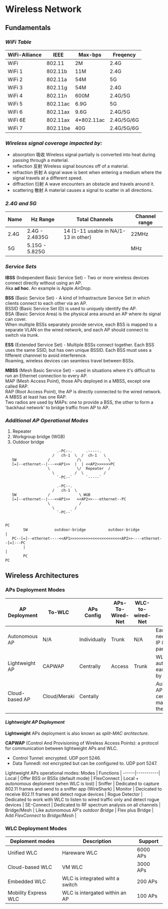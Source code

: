 # Wireless Network

## Fundamentals
### _WiFi Table_
WiFi-Alliance | IEEE | Max-bps | Freqency |
---------|------|-----------|----------|
WiFi | 802.11 | 2M | 2.4G |
WiFi 1 | 802.11b | 11M | 2.4G |
WiFi 2 | 802.11a | 54M | 5G |
WiFi 3 | 802.11g | 54M | 2.4G |
WiFi 4 | 802.11n | 600M | 2.4G/5G |
WiFi 5 | 802.11ac | 6.9G | 5G |
WiFi 6 | 802.11ax | 9.6G | 2.4G/5G |
WiFi 6E | 802.11ax | 4\*802.11ac | 2.4G/5G/6G |
WiFi 7 | 802.11be | 40G | 2.4G/5G/6G |

### _Wireless signal coverage impacted by:_
 - absorption 吸收 Wireless signal partially is converted into heat during passing through a material.
 - reflection 反射 Wireless signal bounces off of a material.
 - refraction 折射 A signal wave is bent when entering a medium where the signal travels at a different speed.
 - diffraction 衍射 A wave encounters an obstacle and travels around it.
 - scattering 散射 A material causes a signal to scatter in all directions.
 
### _2.4G and 5G_
Name | Hz Range | Total Channels | Channel range | 
-----|----------|----------------|---------------|
2.4G | 2.4G - 2.4835G | 14 (1-11 usable in NA/1-13 in other) | 22MHz |
5G   | 5.15G - 5.825G |  | MHz |

### _Service Sets_
**IBSS** (Independent Basic Service Set) - Two or more wireless devices connect directly without using an AP.  
Aka **ad hoc**. An example is Apple _AirDrop_.  

**BSS** (Basic Service Set) - A kind of Infrastracture Service Set in which clients connect to each other via an AP.  
BSSID (Basic Service Set ID) is used to uniquely identify the AP.  
BSA (Basic Service Area) is the physical area around an AP where its signal can cover.  
When multiple BSSs separately provide service, each BSS is mapped to a separate VLAN on the wired network, and each AP should connect to switch via _trunk_.

**ESS** (Extended Service Set) - Multiple BSSs connect together. Each BSS uses the same SSID, but has own unique BSSID. Each BSS must uses a fifferent channnel to avoid interference.  
Roaming, wireless devices can seamless travel between BSSs.

**MBSS** (Mesh Basic Service Set) - used in situations where it's difficult to run an Ethernet connection to every AP.  
MAP (Mesh Access Point), those APs deployed in a MBSS, except one called RAP.   
RAP (Root Access Point), the AP is directly connected to the wired network. A MBSS at least has one RAP.   
Two radios are used by MAPs: one to provide a BSS, the other to form a 'backhaul network' to bridge traffic from AP to AP.  

### _Additional AP Operational Modes_
1. Repeater
2. Workgroup bridge (WGB)
3. Outdoor bridge

```
                       .-PC--.      .-----.
                     /   ch-1  \  /  ch-1   \
   SW              /            /\            \ 
   [=]--ethernet--|---<<AP1>>  |  | <<AP2>>>>>>PC
                   \            \/  Repeater  /
                     \         /  \         /
                       `-PC--`      `-----`

                       .-PC--.         
                     /   ch-1  \      
   SW              /             \ WGB   
   [=]--ethernet--|---<<AP1>>   <<AP2>>---ethernet--PC
                   \             /   
                     \         /       
                       `-PC--`          

                                                                        PC
        SW            outdoor-bridge          outdoor-bridge            |
   PC--[=]--ethernet----<<AP1>>>>>>>>><<<<<<<<<<<<<<AP2>>----ethernet--[=]---PC
        |                                                               |
        PC                                                              PC
```

## Wireless Architectures
### APs Deployment Modes
AP Deployment | To-WLC | APs Config | APs-To-Wired-Net | WLC-to-wired-Net | Notes | 
--------------|--------|------------|------------------|------------------|-------|
Autonomous AP | N/A | Individually | Trunk | N/A |Each AP needs Mngt IP & RF parameters |
Lightweight AP | CAPWAP | Centrally | Access | Trunk | WLC & APs authenticate each other by x.509 |
Cloud-based AP | Cloud/Meraki | Centally | | | _Autonomous_ APs are centrally managed in the cloud |

#### _Lightweight AP Deployment_
**Lightweight** APs deployment is also known as _split-MAC archtecture_.

**CAPWAP** (Control And Provisioning of Wireless Access Points): a protocol for communication between lightweight APs and WLC.
 - Control Tunnel: encrypted. UDP port 5246.
 - Data Tunnedl: not encrypted but can be configured to. UDP port 5247.

Lightweight APs operational modes:
Modes | Functions | 
------|-----------|
Local | Offer BSS or BSSs (default mode) |
FlexConnect | Local + _autonomous_ deploment (when WLC is lost) |
Sniffer | Dedicated to capture 802.11 frames and send to a sniffer app (WireShark) |
Monitor | Decicated to receive 802.11 frames and detect rogue devices |
Rogue Detector | Dedicated to work with WLC to listen to wired traffic only and detect rogue devices |
SE-Connect | Dedicated to RF spectrum analysis on all channels |
Bridge/Mesh | Like autonomous AP's _outdoor Bridge_ |
Flex plus Bridge | Add _FlexConnect_ to _Bridge/Mesh_ |

### WLC Deployment Modes
Deploment modes | Description | Support |
----------------|-------------|---------|
Unified WLC| Hareware WLC | 6000 APs |
Cloud-based WLC | VM WLC | 3000 APs |
Embedded WLC | WLC is integrated wiht a switch | 200 APs |
Mobility Express WLC | WLC is intergated within an AP | 100 APs |
